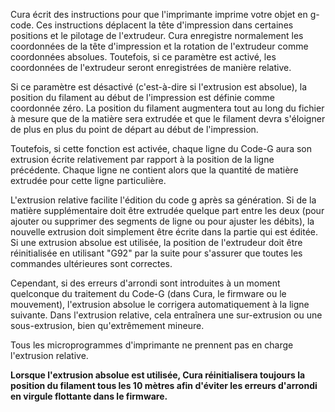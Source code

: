 Cura écrit des instructions pour que l'imprimante imprime votre objet en g-code. Ces instructions déplacent la tête d'impression dans certaines positions et le pilotage de l'extrudeur. Cura enregistre normalement les coordonnées de la tête d'impression et la rotation de l'extrudeur comme coordonnées absolues. Toutefois, si ce paramètre est activé, les coordonnées de l'extrudeur seront enregistrées de manière relative.

Si ce paramètre est désactivé (c'est-à-dire si l'extrusion est absolue), la position du filament au début de l'impression est définie comme coordonnée zéro. La position du filament augmentera tout au long du fichier à mesure que de la matière sera extrudée et que le filament devra s'éloigner de plus en plus du point de départ au début de l'impression.

Toutefois, si cette fonction est activée, chaque ligne du Code-G aura son extrusion écrite relativement par rapport à la position de la ligne précédente. Chaque ligne ne contient alors que la quantité de matière extrudée pour cette ligne particulière.

L'extrusion relative facilite l'édition du code g après sa génération. Si de la matière supplémentaire doit être extrudée quelque part entre les deux (pour ajouter ou supprimer des segments de ligne ou pour ajuster les débits), la nouvelle extrusion doit simplement être écrite dans la partie qui est éditée. Si une extrusion absolue est utilisée, la position de l'extrudeur doit être réinitialisée en utilisant "G92" par la suite pour s'assurer que toutes les commandes ultérieures sont correctes.

Cependant, si des erreurs d'arrondi sont introduites à un moment quelconque du traitement du Code-G (dans Cura, le firmware ou le mouvement), l'extrusion absolue le corrigera automatiquement à la ligne suivante. Dans l'extrusion relative, cela entraînera une sur-extrusion ou une sous-extrusion, bien qu'extrêmement mineure.

Tous les microprogrammes d'imprimante ne prennent pas en charge l'extrusion relative.

**Lorsque l'extrusion absolue est utilisée, Cura réinitialisera toujours la position du filament tous les 10 mètres afin d'éviter les erreurs d'arrondi en virgule flottante dans le firmware.**


